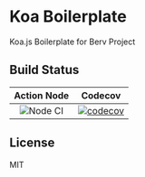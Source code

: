 # Koa Boilerplate

Koa.js Boilerplate for Berv Project

## Build Status

|                                       Action Node                                        |                                                                     Codecov                                                                      |
| :--------------------------------------------------------------------------------------: | :----------------------------------------------------------------------------------------------------------------------------------------------: |
| ![Node CI](https://github.com/bervProject/koa-Boilerplate/workflows/Node%20CI/badge.svg) | [![codecov](https://codecov.io/gh/bervProject/koa-Boilerplate/branch/master/graph/badge.svg)](https://codecov.io/gh/bervProject/koa-Boilerplate) |

## License

MIT
